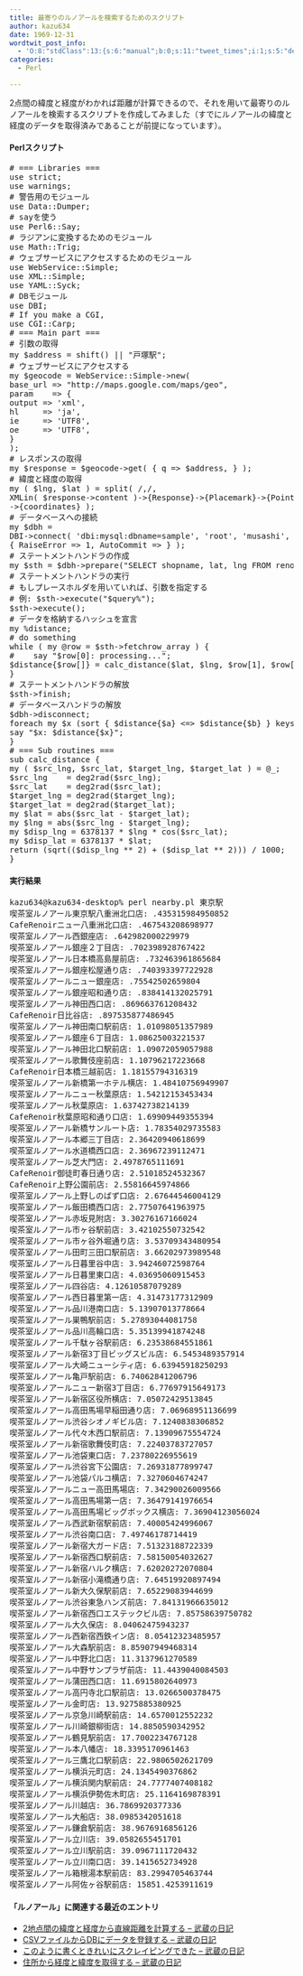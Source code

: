 ```yaml
---
title: 最寄りのルノアールを検索するためのスクリプト
author: kazu634
date: 1969-12-31
wordtwit_post_info:
  - 'O:8:"stdClass":13:{s:6:"manual";b:0;s:11:"tweet_times";i:1;s:5:"delay";i:0;s:7:"enabled";i:1;s:10:"separation";s:2:"60";s:7:"version";s:3:"3.7";s:14:"tweet_template";b:0;s:6:"status";i:2;s:6:"result";a:0:{}s:13:"tweet_counter";i:2;s:13:"tweet_log_ids";a:1:{i:0;i:4747;}s:9:"hash_tags";a:0:{}s:8:"accounts";a:1:{i:0;s:7:"kazu634";}}'
categories:
  - Perl

---
```

<div class="section">
<p>
    2点間の緯度と経度がわかれば距離が計算できるので、それを用いて最寄りのルノアールを検索するスクリプトを作成してみました（すでにルノアールの緯度と経度のデータを取得済みであることが前提になっています）。
</p>
  
<h4>
    Perlスクリプト
</h4>
  
<pre class="syntax-highlight">
<span class="synComment"># === Libraries ===</span>
<span class="synStatement">use strict</span>;
<span class="synStatement">use warnings</span>;
<span class="synComment"># 警告用のモジュール</span>
<span class="synStatement">use </span>Data::Dumper;
<span class="synComment"># sayを使う</span>
<span class="synStatement">use </span>Perl6::Say;
<span class="synComment"># ラジアンに変換するためのモジュール</span>
<span class="synStatement">use </span>Math::Trig;
<span class="synComment"># ウェブサービスにアクセスするためのモジュール</span>
<span class="synStatement">use </span>WebService::Simple;
<span class="synStatement">use </span>XML::Simple;
<span class="synStatement">use </span>YAML::Syck;
<span class="synComment"># DBモジュール</span>
<span class="synStatement">use </span>DBI;
<span class="synComment"># If you make a CGI,</span>
<span class="synStatement">use </span>CGI::Carp;
<span class="synComment"># === Main part ===</span>
<span class="synComment"># 引数の取得</span>
<span class="synStatement">my</span> <span class="synIdentifier">$address</span> = <span class="synStatement">shift</span>() || <span class="synConstant">&#34;戸塚駅&#34;</span>;
<span class="synComment"># ウェブサービスにアクセスする</span>
<span class="synStatement">my</span> <span class="synIdentifier">$geocode</span> = WebService::Simple-&#62;<span class="synStatement">new</span>(
<span class="synConstant">base_url </span>=&#62; <span class="synConstant">&#34;http://maps.google.com/maps/geo&#34;</span>,
<span class="synConstant">param    </span>=&#62; {
<span class="synConstant">output </span>=&#62; <span class="synConstant">'xml'</span>,
<span class="synConstant">hl     </span>=&#62; <span class="synConstant">'ja'</span>,
<span class="synConstant">ie     </span>=&#62; <span class="synConstant">'UTF8'</span>,
<span class="synConstant">oe     </span>=&#62; <span class="synConstant">'UTF8'</span>,
}
);
<span class="synComment"># レスポンスの取得</span>
<span class="synStatement">my</span> <span class="synIdentifier">$response</span> = <span class="synIdentifier">$geocode</span>-&#62;get( { <span class="synConstant">q </span>=&#62; <span class="synIdentifier">$address</span>, } );
<span class="synComment"># 緯度と経度の取得</span>
<span class="synStatement">my</span> ( <span class="synIdentifier">$lng</span>, <span class="synIdentifier">$lat</span> ) = <span class="synStatement">split</span>( <span class="synStatement">/</span><span class="synConstant">,</span><span class="synStatement">/</span>,
XMLin( <span class="synIdentifier">$response</span>-&#62;content )-&#62;{Response}-&#62;{Placemark}-&#62;{Point}
-&#62;{coordinates} );
<span class="synComment"># データベースへの接続</span>
<span class="synStatement">my</span> <span class="synIdentifier">$dbh</span> =
DBI-&#62;<span class="synStatement">connect</span>( <span class="synConstant">'dbi:mysql:dbname=sample'</span>, <span class="synConstant">'root'</span>, <span class="synConstant">'musashi'</span>,
{ <span class="synConstant">RaiseError </span>=&#62; <span class="synConstant">1</span>, <span class="synConstant">AutoCommit </span>=&#62; <span class="synConstant"></span>} );
<span class="synComment"># ステートメントハンドラの作成</span>
<span class="synStatement">my</span> <span class="synIdentifier">$sth</span> = <span class="synIdentifier">$dbh</span>-&#62;prepare(<span class="synConstant">&#34;SELECT shopname, lat, lng FROM renoir;&#34;</span>);
<span class="synComment"># ステートメントハンドラの実行</span>
<span class="synComment"># もしプレースホルダを用いていれば、引数を指定する</span>
<span class="synComment"># 例: $sth-&#62;execute(&#34;$query%&#34;);</span>
<span class="synIdentifier">$sth</span>-&#62;execute();
<span class="synComment"># データを格納するハッシュを宣言</span>
<span class="synStatement">my</span> <span class="synIdentifier">%distance</span>;
<span class="synComment"># do something</span>
<span class="synStatement">while</span> ( <span class="synStatement">my</span> <span class="synIdentifier">@row</span> = <span class="synIdentifier">$sth</span>-&#62;fetchrow_array ) {
<span class="synComment">#    say &#34;$row[0]: processing...&#34;;</span>
<span class="synIdentifier">$distance</span>{<span class="synIdentifier">$row</span>[<span class="synConstant"></span>]} = calc_distance(<span class="synIdentifier">$lat</span>, <span class="synIdentifier">$lng</span>, <span class="synIdentifier">$row</span>[<span class="synConstant">1</span>], <span class="synIdentifier">$row</span>[<span class="synConstant">2</span>]);
}
<span class="synComment"># ステートメントハンドラの解放</span>
<span class="synIdentifier">$sth</span>-&#62;finish;
<span class="synComment"># データベースハンドラの解放</span>
<span class="synIdentifier">$dbh</span>-&#62;disconnect;
<span class="synStatement">foreach</span> <span class="synStatement">my</span> <span class="synIdentifier">$x</span> (<span class="synStatement">sort</span> { <span class="synIdentifier">$distance</span>{<span class="synIdentifier">$a</span>} &#60;=&#62; <span class="synIdentifier">$distance</span>{<span class="synIdentifier">$b</span>} } <span class="synStatement">keys</span> <span class="synIdentifier">%distance</span>) {
say <span class="synConstant">&#34;</span><span class="synIdentifier">$x</span><span class="synConstant">: </span><span class="synIdentifier">$distance</span><span class="synConstant">{</span><span class="synIdentifier">$x</span><span class="synConstant">}&#34;</span>;
}
<span class="synComment"># === Sub routines ===</span>
<span class="synStatement">sub</span><span class="synIdentifier"> calc_distance </span>{
<span class="synStatement">my</span> ( <span class="synIdentifier">$src_lng</span>, <span class="synIdentifier">$src_lat</span>, <span class="synIdentifier">$target_lng</span>, <span class="synIdentifier">$target_lat</span> ) = <span class="synIdentifier">@_</span>;
<span class="synIdentifier">$src_lng</span>    = deg2rad(<span class="synIdentifier">$src_lng</span>);
<span class="synIdentifier">$src_lat</span>    = deg2rad(<span class="synIdentifier">$src_lat</span>);
<span class="synIdentifier">$target_lng</span> = deg2rad(<span class="synIdentifier">$target_lng</span>);
<span class="synIdentifier">$target_lat</span> = deg2rad(<span class="synIdentifier">$target_lat</span>);
<span class="synStatement">my</span> <span class="synIdentifier">$lat</span> = <span class="synStatement">abs</span>(<span class="synIdentifier">$src_lat</span> - <span class="synIdentifier">$target_lat</span>);
<span class="synStatement">my</span> <span class="synIdentifier">$lng</span> = <span class="synStatement">abs</span>(<span class="synIdentifier">$src_lng</span> - <span class="synIdentifier">$target_lng</span>);
<span class="synStatement">my</span> <span class="synIdentifier">$disp_lng</span> = <span class="synConstant">6378137</span> * <span class="synIdentifier">$lng</span> * <span class="synStatement">cos</span>(<span class="synIdentifier">$src_lat</span>);
<span class="synStatement">my</span> <span class="synIdentifier">$disp_lat</span> = <span class="synConstant">6378137</span> * <span class="synIdentifier">$lat</span>;
<span class="synStatement">return</span> (<span class="synStatement">sqrt</span>((<span class="synIdentifier">$disp_lng</span> ** <span class="synConstant">2</span>) + (<span class="synIdentifier">$disp_lat</span> ** <span class="synConstant">2</span>))) / <span class="synConstant">1000</span>;
}
</pre>
  
<h4>
    実行結果
</h4>
  
<pre class="syntax-highlight">
kazu634@kazu634-desktop% perl nearby.pl 東京駅                         ~/public_html/cgi-bin <span class="synStatement">[</span><span class="synConstant">3685</span><span class="synStatement">]</span>
喫茶室ルノアール東京駅八重洲北口店: <span class="synConstant"></span>.<span class="synConstant">435315984950852</span>
CafeRenoirニュー八重洲北口店: <span class="synConstant"></span>.<span class="synConstant">467543208698977</span>
喫茶室ルノアール西銀座店: <span class="synConstant"></span>.<span class="synConstant">642982000229979</span>
喫茶室ルノアール銀座２丁目店: <span class="synConstant"></span>.<span class="synConstant">702398928767422</span>
喫茶室ルノアール日本橋高島屋前店: <span class="synConstant"></span>.<span class="synConstant">732463961865684</span>
喫茶室ルノアール銀座松屋通り店: <span class="synConstant"></span>.<span class="synConstant">740393397722928</span>
喫茶室ルノアールニュー銀座店: <span class="synConstant"></span>.<span class="synConstant">75542502659804</span>
喫茶室ルノアール銀座昭和通り店: <span class="synConstant"></span>.<span class="synConstant">838414132025791</span>
喫茶室ルノアール神田西口店: <span class="synConstant"></span>.<span class="synConstant">869663761208432</span>
CafeRenoir日比谷店: <span class="synConstant"></span>.<span class="synConstant">897535877486945</span>
喫茶室ルノアール神田南口駅前店: <span class="synConstant">1</span>.<span class="synConstant">01098051357989</span>
喫茶室ルノアール銀座６丁目店: <span class="synConstant">1</span>.<span class="synConstant">08625003221537</span>
喫茶室ルノアール神田北口駅前店: <span class="synConstant">1</span>.<span class="synConstant">09072059057988</span>
喫茶室ルノアール歌舞伎座前店: <span class="synConstant">1</span>.<span class="synConstant">10796217223668</span>
CafeRenoir日本橋三越前店: <span class="synConstant">1</span>.<span class="synConstant">18155794316319</span>
喫茶室ルノアール新橋第一ホテル横店: <span class="synConstant">1</span>.<span class="synConstant">48410756949907</span>
喫茶室ルノアールニュー秋葉原店: <span class="synConstant">1</span>.<span class="synConstant">54212153453434</span>
喫茶室ルノアール秋葉原店: <span class="synConstant">1</span>.<span class="synConstant">63742738214139</span>
CafeRenoir秋葉原昭和通り口店: <span class="synConstant">1</span>.<span class="synConstant">69909449355394</span>
喫茶室ルノアール新橋サンルート店: <span class="synConstant">1</span>.<span class="synConstant">78354029735583</span>
喫茶室ルノアール本郷三丁目店: <span class="synConstant">2</span>.<span class="synConstant">36420940618699</span>
喫茶室ルノアール水道橋西口店: <span class="synConstant">2</span>.<span class="synConstant">36967239112471</span>
喫茶室ルノアール芝大門店: <span class="synConstant">2</span>.<span class="synConstant">4978765111691</span>
CafeRenoir御徒町春日通り店: <span class="synConstant">2</span>.<span class="synConstant">51018524532367</span>
CafeRenoir上野公園前店: <span class="synConstant">2</span>.<span class="synConstant">55816645974866</span>
喫茶室ルノアール上野しのばず口店: <span class="synConstant">2</span>.<span class="synConstant">67644546004129</span>
喫茶室ルノアール飯田橋西口店: <span class="synConstant">2</span>.<span class="synConstant">77507641963975</span>
喫茶室ルノアール赤坂見附店: <span class="synConstant">3</span>.<span class="synConstant">30276167166024</span>
喫茶室ルノアール市ヶ谷駅前店: <span class="synConstant">3</span>.<span class="synConstant">42102550732542</span>
喫茶室ルノアール市ヶ谷外堀通り店: <span class="synConstant">3</span>.<span class="synConstant">53709343480954</span>
喫茶室ルノアール田町三田口駅前店: <span class="synConstant">3</span>.<span class="synConstant">66202973989548</span>
喫茶室ルノアール日暮里谷中店: <span class="synConstant">3</span>.<span class="synConstant">94246072598764</span>
喫茶室ルノアール日暮里東口店: <span class="synConstant">4</span>.<span class="synConstant">03695060915453</span>
喫茶室ルノアール四谷店: <span class="synConstant">4</span>.<span class="synConstant">12610587079289</span>
喫茶室ルノアール西日暮里第一店: <span class="synConstant">4</span>.<span class="synConstant">31473177312909</span>
喫茶室ルノアール品川港南口店: <span class="synConstant">5</span>.<span class="synConstant">13907013778664</span>
喫茶室ルノアール巣鴨駅前店: <span class="synConstant">5</span>.<span class="synConstant">27893044081758</span>
喫茶室ルノアール品川高輪口店: <span class="synConstant">5</span>.<span class="synConstant">35139941874248</span>
喫茶室ルノアール千駄ヶ谷駅前店: <span class="synConstant">6</span>.<span class="synConstant">23538684551861</span>
喫茶室ルノアール新宿<span class="synConstant">3</span>丁目ビッグスビル店: <span class="synConstant">6</span>.<span class="synConstant">5453489357914</span>
喫茶室ルノアール大崎ニューシティ店: <span class="synConstant">6</span>.<span class="synConstant">63945918250293</span>
喫茶室ルノアール亀戸駅前店: <span class="synConstant">6</span>.<span class="synConstant">74062841206796</span>
喫茶室ルノアールニュー新宿<span class="synConstant">3</span>丁目店: <span class="synConstant">6</span>.<span class="synConstant">77697915649173</span>
喫茶室ルノアール新宿区役所横店: <span class="synConstant">7</span>.<span class="synConstant">05072429513845</span>
喫茶室ルノアール高田馬場早稲田通り店: <span class="synConstant">7</span>.<span class="synConstant">06968951136699</span>
喫茶室ルノアール渋谷シオノギビル店: <span class="synConstant">7</span>.<span class="synConstant">1240838306852</span>
喫茶室ルノアール代々木西口駅前店: <span class="synConstant">7</span>.<span class="synConstant">13909675554724</span>
喫茶室ルノアール新宿歌舞伎町店: <span class="synConstant">7</span>.<span class="synConstant">22403783727057</span>
喫茶室ルノアール池袋東口店: <span class="synConstant">7</span>.<span class="synConstant">23780226955619</span>
喫茶室ルノアール渋谷宮下公園店: <span class="synConstant">7</span>.<span class="synConstant">26931877899747</span>
喫茶室ルノアール池袋パルコ横店: <span class="synConstant">7</span>.<span class="synConstant">3270604674247</span>
喫茶室ルノアールニュー高田馬場店: <span class="synConstant">7</span>.<span class="synConstant">34290026009566</span>
喫茶室ルノアール高田馬場第一店: <span class="synConstant">7</span>.<span class="synConstant">36479141976654</span>
喫茶室ルノアール高田馬場ビッグボックス横店: <span class="synConstant">7</span>.<span class="synConstant">36904123056024</span>
喫茶室ルノアール西武新宿駅前店: <span class="synConstant">7</span>.<span class="synConstant">40005424996067</span>
喫茶室ルノアール渋谷南口店: <span class="synConstant">7</span>.<span class="synConstant">49746178714419</span>
喫茶室ルノアール新宿大ガード店: <span class="synConstant">7</span>.<span class="synConstant">51323188722339</span>
喫茶室ルノアール新宿西口駅前店: <span class="synConstant">7</span>.<span class="synConstant">58150054032627</span>
喫茶室ルノアール新宿ハルク横店: <span class="synConstant">7</span>.<span class="synConstant">62020272070804</span>
喫茶室ルノアール新宿小滝橋通り店: <span class="synConstant">7</span>.<span class="synConstant">64519920897494</span>
喫茶室ルノアール新大久保駅前店: <span class="synConstant">7</span>.<span class="synConstant">65229083944699</span>
喫茶室ルノアール渋谷東急ハンズ前店: <span class="synConstant">7</span>.<span class="synConstant">84131966635012</span>
喫茶室ルノアール新宿西口エステックビル店: <span class="synConstant">7</span>.<span class="synConstant">85758639750782</span>
喫茶室ルノアール大久保店: <span class="synConstant">8</span>.<span class="synConstant">04062475943237</span>
喫茶室ルノアール西新宿西鉄イン店: <span class="synConstant">8</span>.<span class="synConstant">05412323485957</span>
喫茶室ルノアール大森駅前店: <span class="synConstant">8</span>.<span class="synConstant">85907949468314</span>
喫茶室ルノアール中野北口店: <span class="synConstant">11</span>.<span class="synConstant">3137961270589</span>
喫茶室ルノアール中野サンプラザ前店: <span class="synConstant">11</span>.<span class="synConstant">4439040084503</span>
喫茶室ルノアール蒲田西口店: <span class="synConstant">11</span>.<span class="synConstant">6915802640973</span>
喫茶室ルノアール高円寺北口駅前店: <span class="synConstant">13</span>.<span class="synConstant">0266500378475</span>
喫茶室ルノアール金町店: <span class="synConstant">13</span>.<span class="synConstant">9275885380925</span>
喫茶室ルノアール京急川崎駅前店: <span class="synConstant">14</span>.<span class="synConstant">6570012552232</span>
喫茶室ルノアール川崎銀柳街店: <span class="synConstant">14</span>.<span class="synConstant">8850590342952</span>
喫茶室ルノアール鶴見駅前店: <span class="synConstant">17</span>.<span class="synConstant">7002234767128</span>
喫茶室ルノアール本八幡店: <span class="synConstant">18</span>.<span class="synConstant">3395170961463</span>
喫茶室ルノアール三鷹北口駅前店: <span class="synConstant">22</span>.<span class="synConstant">9806502621709</span>
喫茶室ルノアール横浜元町店: <span class="synConstant">24</span>.<span class="synConstant">1345490376862</span>
喫茶室ルノアール横浜関内駅前店: <span class="synConstant">24</span>.<span class="synConstant">7777407408182</span>
喫茶室ルノアール横浜伊勢佐木町店: <span class="synConstant">25</span>.<span class="synConstant">1164169878391</span>
喫茶室ルノアール川越店: <span class="synConstant">36</span>.<span class="synConstant">7869920377336</span>
喫茶室ルノアール大船店: <span class="synConstant">38</span>.<span class="synConstant">0985342051618</span>
喫茶室ルノアール鎌倉駅前店: <span class="synConstant">38</span>.<span class="synConstant">9676916856126</span>
喫茶室ルノアール立川店: <span class="synConstant">39</span>.<span class="synConstant">0582655451701</span>
喫茶室ルノアール立川駅前店: <span class="synConstant">39</span>.<span class="synConstant">0967111720432</span>
喫茶室ルノアール立川南口店: <span class="synConstant">39</span>.<span class="synConstant">1415652734928</span>
喫茶室ルノアール箱根湯本駅前店: <span class="synConstant">83</span>.<span class="synConstant">2994705463744</span>
喫茶室ルノアール阿佐ヶ谷駅前店: <span class="synConstant">15851</span>.<span class="synConstant">4253911619</span>
</pre>
  
<h4>
    「ルノアール」に関連する最近のエントリ
</h4>
  
<ul>
<li>
<a href="http://d.hatena.ne.jp/sirocco634/20090804/1249395277" onclick="__gaTracker('send', 'event', 'outbound-article', 'http://d.hatena.ne.jp/sirocco634/20090804/1249395277', ' 2地点間の緯度と経度から直線距離を計算する &#8211; 武蔵の日記');" target="_blank"> 2地点間の緯度と経度から直線距離を計算する &#8211; 武蔵の日記</a>
</li>
<li>
<a href="http://d.hatena.ne.jp/sirocco634/20090711/1247321788" onclick="__gaTracker('send', 'event', 'outbound-article', 'http://d.hatena.ne.jp/sirocco634/20090711/1247321788', ' CSVファイルからDBにデータを登録する &#8211; 武蔵の日記');" target="_blank"> CSVファイルからDBにデータを登録する &#8211; 武蔵の日記</a>
</li>
<li>
<a href="http://d.hatena.ne.jp/sirocco634/20090708/1247061024" onclick="__gaTracker('send', 'event', 'outbound-article', 'http://d.hatena.ne.jp/sirocco634/20090708/1247061024', ' このように書くときれいにスクレイピングできた &#8211; 武蔵の日記');" target="_blank"> このように書くときれいにスクレイピングできた &#8211; 武蔵の日記</a>
</li>
<li>
<a href="http://d.hatena.ne.jp/sirocco634/20090705/1246756265" onclick="__gaTracker('send', 'event', 'outbound-article', 'http://d.hatena.ne.jp/sirocco634/20090705/1246756265', ' 住所から経度と緯度を取得する &#8211; 武蔵の日記');" target="_blank"> 住所から経度と緯度を取得する &#8211; 武蔵の日記</a>
</li>
</ul>
</div>
